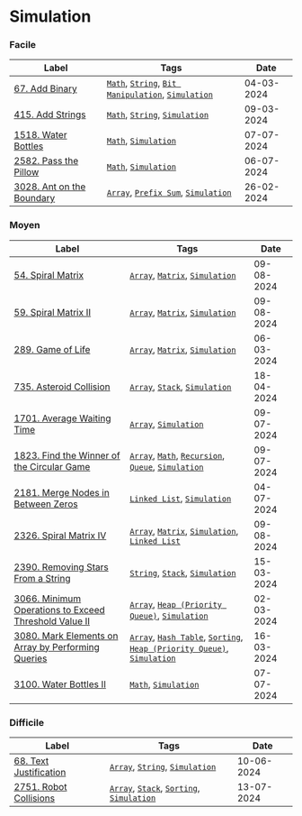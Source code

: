 # Simulation

### Facile

| Label                                                                       | Tags                                                                                                                       | Date       |
| --------------------------------------------------------------------------- | -------------------------------------------------------------------------------------------------------------------------- | ---------- |
| [67. Add Binary](../Probleme/0067.%20Add%20Binary/)                         | [`Math`](./math.md), [`String`](./string.md), [`Bit Manipulation`](./bit_manipulation.md), [`Simulation`](./simulation.md) | 04-03-2024 |
| [415. Add Strings](../Probleme/0415.%20Add%20Strings/)                      | [`Math`](./math.md), [`String`](./string.md), [`Simulation`](./simulation.md)                                              | 09-03-2024 |
| [1518. Water Bottles](../Probleme/1518.%20Water%20Bottles/)                 | [`Math`](./math.md), [`Simulation`](./simulation.md)                                                                       | 07-07-2024 |
| [2582. Pass the Pillow](../Probleme/2582.%20Pass%20the%20Pillow/)           | [`Math`](./math.md), [`Simulation`](./simulation.md)                                                                       | 06-07-2024 |
| [3028. Ant on the Boundary](../Probleme/3028.%20Ant%20on%20the%20Boundary/) | [`Array`](./array.md), [`Prefix Sum`](./prefix_sum.md), [`Simulation`](./simulation.md)                                    | 26-02-2024 |

### Moyen

| Label                                                                                                                                     | Tags                                                                                                                                                               | Date       |
| ----------------------------------------------------------------------------------------------------------------------------------------- | ------------------------------------------------------------------------------------------------------------------------------------------------------------------ | ---------- |
| [54. Spiral Matrix](../Probleme/0054.%20Spiral%20Matrix/)                                                                                 | [`Array`](./array.md), [`Matrix`](./matrix.md), [`Simulation`](./simulation.md)                                                                                    | 09-08-2024 |
| [59. Spiral Matrix II](../Probleme/0059.%20Spiral%20Matrix%20II/)                                                                         | [`Array`](./array.md), [`Matrix`](./matrix.md), [`Simulation`](./simulation.md)                                                                                    | 09-08-2024 |
| [289. Game of Life](../Probleme/0289.%20Game%20of%20Life/)                                                                                | [`Array`](./array.md), [`Matrix`](./matrix.md), [`Simulation`](./simulation.md)                                                                                    | 06-03-2024 |
| [735. Asteroid Collision](../Probleme/0735.%20Asteroid%20Collision/)                                                                      | [`Array`](./array.md), [`Stack`](./stack.md), [`Simulation`](./simulation.md)                                                                                      | 18-04-2024 |
| [1701. Average Waiting Time](../Probleme/1701.%20Average%20Waiting%20Time/)                                                               | [`Array`](./array.md), [`Simulation`](./simulation.md)                                                                                                             | 09-07-2024 |
| [1823. Find the Winner of the Circular Game](../Probleme/1823.%20Find%20the%20Winner%20of%20the%20Circular%20Game/)                       | [`Array`](./array.md), [`Math`](./math.md), [`Recursion`](./recursion.md), [`Queue`](./queue.md), [`Simulation`](./simulation.md)                                  | 09-07-2024 |
| [2181. Merge Nodes in Between Zeros](../Probleme/2181.%20Merge%20Nodes%20in%20Between%20Zeros/)                                           | [`Linked List`](./linked_list.md), [`Simulation`](./simulation.md)                                                                                                 | 04-07-2024 |
| [2326. Spiral Matrix IV](../Probleme/2326.%20Spiral%20Matrix%20IV/)                                                                       | [`Array`](./array.md), [`Matrix`](./matrix.md), [`Simulation`](./simulation.md), [`Linked List`](./linked_list.md)                                                 | 09-08-2024 |
| [2390. Removing Stars From a String](../Probleme/2390.%20Removing%20Stars%20From%20a%20String/)                                           | [`String`](./string.md), [`Stack`](./stack.md), [`Simulation`](./simulation.md)                                                                                    | 15-03-2024 |
| [3066. Minimum Operations to Exceed Threshold Value II](../Probleme/3066.%20Minimum%20Operations%20to%20Exceed%20Threshold%20Value%20II/) | [`Array`](./array.md), [`Heap (Priority Queue)`](./priority_queue.md), [`Simulation`](./simulation.md)                                                             | 02-03-2024 |
| [3080. Mark Elements on Array by Performing Queries](../Probleme/3080.%20Mark%20Elements%20on%20Array%20by%20Performing%20Queries/)       | [`Array`](./array.md), [`Hash Table`](./hash_table.md), [`Sorting`](./sorting.md), [`Heap (Priority Queue)`](./priority_queue.md), [`Simulation`](./simulation.md) | 16-03-2024 |
| [3100. Water Bottles II](../Probleme/3100.%20Water%20Bottles%20II/)                                                                       | [`Math`](./math.md), [`Simulation`](./simulation.md)                                                                                                               | 07-07-2024 |

### Difficile

| Label                                                               | Tags                                                                                                     | Date       |
| ------------------------------------------------------------------- | -------------------------------------------------------------------------------------------------------- | ---------- |
| [68. Text Justification](../Probleme/0068.%20Text%20Justification/) | [`Array`](./array.md), [`String`](./string.md), [`Simulation`](./simulation.md)                          | 10-06-2024 |
| [2751. Robot Collisions](../Probleme/2751.%20Robot%20Collisions/)   | [`Array`](./array.md), [`Stack`](./stack.md), [`Sorting`](./sorting.md), [`Simulation`](./simulation.md) | 13-07-2024 |
